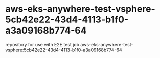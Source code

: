 # aws-eks-anywhere-test-vsphere-5cb42e22-43d4-4113-b1f0-a3a09168b774-64
repository for use with E2E test job aws-eks-anywhere-test-vsphere:5cb42e22-43d4-4113-b1f0-a3a09168b774-64
